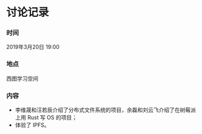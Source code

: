 # 讨论记录

### 时间

2019年3月20日 19:00

### 地点

西图学习空间

### 内容

- 李维晟和汪若辰介绍了分布式文件系统的项目，余磊和刘云飞介绍了在树莓派上用 Rust 写 OS 的项目；
- 体验了 IPFS。

